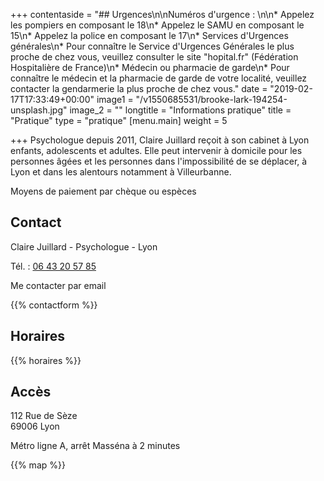 +++
contentaside = "## Urgences\n\nNuméros d'urgence : \n\n* Appelez les pompiers en composant le 18\n* Appelez le SAMU en composant le 15\n* Appelez la police en composant le 17\n* Services d'Urgences générales\n* Pour connaître le Service d'Urgences Générales le plus proche de chez vous, veuillez consulter le site \"hopital.fr\" (Fédération Hospitalière de France)\n* Médecin ou pharmacie de garde\n* Pour connaître le médecin et la pharmacie de garde de votre localité, veuillez contacter la gendarmerie la plus proche de chez vous."
date = "2019-02-17T17:33:49+00:00"
image1 = "/v1550685531/brooke-lark-194254-unsplash.jpg"
image_2 = ""
longtitle = "Informations pratique"
title = "Pratique"
type = "pratique"
[menu.main]
weight = 5

+++
Psychologue depuis 2011, Claire Juillard reçoit à son cabinet à Lyon enfants, adolescents et adultes. Elle peut intervenir à domicile pour les personnes âgées et les personnes dans l'impossibilité de se déplacer, à Lyon et dans les alentours notamment à Villeurbanne.

Moyens de paiement par chèque ou espèces

## Contact

Claire Juillard - Psychologue - Lyon

Tél. : [06 43 20 57 85](tel:0643205785)

Me contacter par email

{{% contactform %}}

## Horaires

{{% horaires %}}

## Accès

112 Rue de Sèze  
69006 Lyon

Métro ligne A, arrêt Masséna à 2 minutes

{{% map %}}